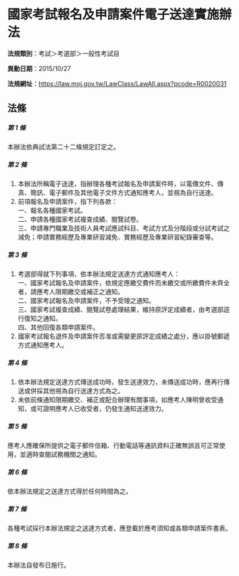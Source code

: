 # 國家考試報名及申請案件電子送達實施辦法

**法規類別**：考試＞考選部＞一般性考試目

**異動日期**：2015/10/27  

**法規網址**：https://law.moj.gov.tw/LawClass/LawAll.aspx?pcode=R0020031





## 法條
##### 第 1 條
本辦法依典試法第二十二條規定訂定之。

##### 第 2 條
1. 本辦法所稱電子送達，指辦理各種考試報名及申請案件時，以電傳文件、傳真、簡訊、電子郵件及其他電子文件方式通知應考人，並視為自行送達。
1. 前項報名及申請案件，指下列各款：  
一、報名各種國家考試。  
二、申請各種國家考試複查成績、閱覽試卷。  
三、申請專門職業及技術人員考試應試科目、考試方式及分階段或分試考試之減免；申請實務經歷及專業研習減免、實務經歷及專業研習紀錄審查等。

##### 第 3 條
1. 考選部得就下列事項，依本辦法規定送達方式通知應考人：  
一、國家考試報名及申請案件，依規定應繳交費件而未繳交或所繳費件未齊全者，請應考人限期繳交或補正之通知。  
二、國家考試報名及申請案件，不予受理之通知。  
三、國家考試複查成績、閱覽試卷處理結果，維持原評定成績者，由考選部逕行復知之通知。  
四、其他回復各類申請案件。
1. 國家考試報名退件及申請案件否准或需變更原評定成績之處分，應以掛號郵遞方式通知應考人。

##### 第 4 條
1. 依本辦法規定送達方式傳送成功時，發生送達效力，未傳送成功時，應再行傳送或併採其他視為自行送達方式為之。
1. 未依前條通知限期繳交、補正或配合辦理有關事項，如應考人陳明曾收受通知，或可證明應考人已收受者，仍發生通知送達效力。

##### 第 5 條
應考人應確保所提供之電子郵件信箱、行動電話等通訊資料正確無誤且可正常使用，並適時查閱試務機關之通知。

##### 第 6 條
依本辦法規定之送達方式得於任何時間為之。

##### 第 7 條
各種考試採行本辦法規定之送達方式者，應登載於應考須知或各類申請案件書表。

##### 第 8 條
本辦法自發布日施行。


